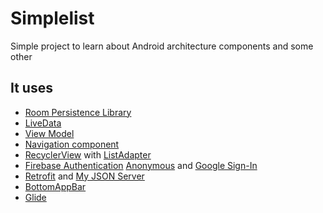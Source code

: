 # Simplelist
Simple project to learn about Android architecture components and some other

## It  uses
* [Room Persistence Library](https://developer.android.com/topic/libraries/architecture/room)
* [LiveData](https://developer.android.com/topic/libraries/architecture/livedata)
* [View Model](https://developer.android.com/topic/libraries/architecture/viewmodel)
* [Navigation component](https://developer.android.com/guide/navigation/)
* [RecyclerView](https://developer.android.com/reference/androidx/recyclerview/widget/RecyclerView.html) with [ListAdapter](https://developer.android.com/reference/android/support/v7/recyclerview/extensions/ListAdapter)
* [Firebase Authentication](https://firebase.google.com/docs/auth/) [Anonymous](https://firebase.google.com/docs/auth/android/anonymous-auth) and [Google Sign-In](https://firebase.google.com/docs/auth/android/google-signin)
* [Retrofit](https://square.github.io/retrofit/) and [My JSON Server](https://my-json-server.typicode.com/) 
* [BottomAppBar](https://material.io/develop/android/components/bottom-app-bar/)
* [Glide](https://github.com/bumptech/glide)


